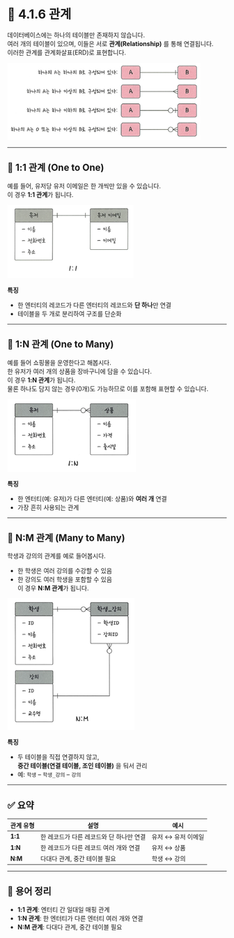 # 📘 4.1.6 관계

데이터베이스에는 하나의 테이블만 존재하지 않습니다.  
여러 개의 테이블이 있으며, 이들은 서로 **관계(Relationship)** 를 통해 연결됩니다.  
이러한 관계를 관계화살표(ERD)로 표현합니다.

![관계화살표](images/kjm_관계화살표.png)

---

## 📘 1:1 관계 (One to One)

예를 들어, 유저당 유저 이메일은 한 개씩만 있을 수 있습니다.  
이 경우 **1:1 관계**가 됩니다.

![1대1 관계](images/kjm_1대1관계.png)

**특징**  
- 한 엔터티의 레코드가 다른 엔터티의 레코드와 **단 하나**만 연결  
- 테이블을 두 개로 분리하여 구조를 단순화  

---

## 📘 1:N 관계 (One to Many)

예를 들어 쇼핑몰을 운영한다고 해봅시다.  
한 유저가 여러 개의 상품을 장바구니에 담을 수 있습니다.  
이 경우 **1:N 관계**가 됩니다.  
물론 하나도 담지 않는 경우(0개)도 가능하므로 이를 포함해 표현할 수 있습니다.

![1대N 관계](images/kjm_1대N관계.png)

**특징**  
- 한 엔터티(예: 유저)가 다른 엔터티(예: 상품)와 **여러 개** 연결  
- 가장 흔히 사용되는 관계  

---

## 📘 N:M 관계 (Many to Many)

학생과 강의의 관계를 예로 들어봅시다.  
- 한 학생은 여러 강의를 수강할 수 있음  
- 한 강의도 여러 학생을 포함할 수 있음  
이 경우 **N:M 관계**가 됩니다.

![N대M 관계](images/kjm_N대M관계.png)

**특징**  
- 두 테이블을 직접 연결하지 않고,  
  **중간 테이블(연결 테이블, 조인 테이블)** 을 둬서 관리  
- 예: `학생` – `학생_강의` – `강의`

---

## ✅ 요약

| 관계 유형 | 설명 | 예시 |
|-----------|------|------|
| **1:1** | 한 레코드가 다른 레코드와 단 하나만 연결 | 유저 ↔ 유저 이메일 |
| **1:N** | 한 레코드가 다른 레코드 여러 개와 연결 | 유저 ↔ 상품 |
| **N:M** | 다대다 관계, 중간 테이블 필요 | 학생 ↔ 강의 |

---

## 📌 용어 정리

- **1:1 관계**: 엔터티 간 일대일 매핑 관계  
- **1:N 관계**: 한 엔터티가 다른 엔터티 여러 개와 연결  
- **N:M 관계**: 다대다 관계, 중간 테이블 필요  